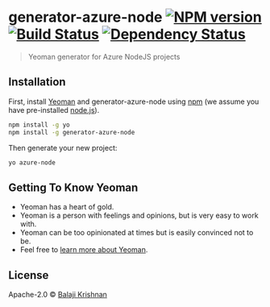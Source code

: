 # generator-azure-node [![NPM version][npm-image]][npm-url] [![Build Status][travis-image]][travis-url] [![Dependency Status][daviddm-image]][daviddm-url]
> Yeoman generator for Azure NodeJS projects

## Installation

First, install [Yeoman](http://yeoman.io) and generator-azure-node using [npm](https://www.npmjs.com/) (we assume you have pre-installed [node.js](https://nodejs.org/)).

```bash
npm install -g yo
npm install -g generator-azure-node
```

Then generate your new project:

```bash
yo azure-node
```

## Getting To Know Yeoman

 * Yeoman has a heart of gold.
 * Yeoman is a person with feelings and opinions, but is very easy to work with.
 * Yeoman can be too opinionated at times but is easily convinced not to be.
 * Feel free to [learn more about Yeoman](http://yeoman.io/).

## License

Apache-2.0 © [Balaji Krishnan](https://github.com/balajikris)


[npm-image]: https://badge.fury.io/js/generator-azure-node.svg
[npm-url]: https://npmjs.org/package/generator-azure-node
[travis-image]: https://travis-ci.org/balajikris/generator-azure-node.svg?branch=master
[travis-url]: https://travis-ci.org/balajikris/generator-azure-node
[daviddm-image]: https://david-dm.org/balajikris/generator-azure-node.svg?theme=shields.io
[daviddm-url]: https://david-dm.org/balajikris/generator-azure-node
